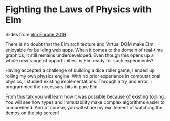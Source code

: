 # Fighting the Laws of Physics with Elm

Slides from [elm Europe 2019](https://2019.elmeurope.org/).

There is no doubt that the Elm architecture and Virtual DOM make Elm enjoyable for building web apps. When it comes to the domain of real-time graphics, it still remains underdeveloped. Even though this opens up a whole new range of opportunities, is Elm ready for such experiments?

Having accepted a challenge of building a dice roller game, I ended up rolling my own physics engine. With no prior experience in computational physics, I studied existing implementations. Through a try and error, I programmed the necessary bits in pure Elm.

From this talk you will learn how it was possible because of existing tooling. You will see how types and immutability make complex algorithms easier to comprehend. And of course, you will share my excitement of watching the demos on the big screen!
